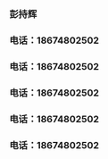 ### 彭持辉
### 电话：18674802502
### 电话：18674802502
### 电话：18674802502
### 电话：18674802502
### 电话：18674802502
